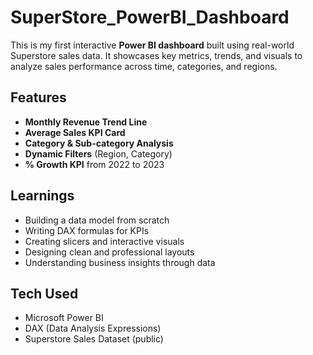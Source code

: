 # SuperStore_PowerBI_Dashboard

This is my first interactive **Power BI dashboard** built using real-world Superstore sales data. It showcases key metrics, trends, and visuals to analyze sales performance across time, categories, and regions.

## Features
- **Monthly Revenue Trend Line**
- **Average Sales KPI Card**
- **Category & Sub-category Analysis**
- **Dynamic Filters** (Region, Category)
- **% Growth KPI** from 2022 to 2023

## Learnings

- Building a data model from scratch  
- Writing DAX formulas for KPIs  
- Creating slicers and interactive visuals  
- Designing clean and professional layouts  
- Understanding business insights through data

## Tech Used

- Microsoft Power BI  
- DAX (Data Analysis Expressions)  
- Superstore Sales Dataset (public)
